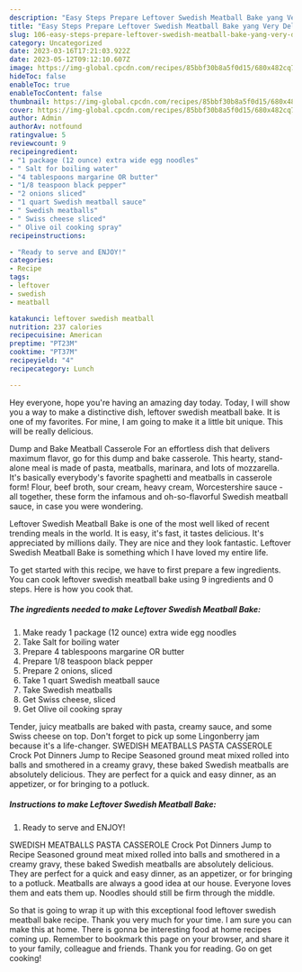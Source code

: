 ```yaml
---
description: "Easy Steps Prepare Leftover Swedish Meatball Bake yang Very Delicious}"
title: "Easy Steps Prepare Leftover Swedish Meatball Bake yang Very Delicious}"
slug: 106-easy-steps-prepare-leftover-swedish-meatball-bake-yang-very-delicious
category: Uncategorized
date: 2023-03-16T17:21:03.922Z
date: 2023-05-12T09:12:10.607Z
image: https://img-global.cpcdn.com/recipes/85bbf30b8a5f0d15/680x482cq70/leftover-swedish-meatball-bake-recipe-main-photo.jpg
hideToc: false
enableToc: true
enableTocContent: false
thumbnail: https://img-global.cpcdn.com/recipes/85bbf30b8a5f0d15/680x482cq70/leftover-swedish-meatball-bake-recipe-main-photo.jpg
cover: https://img-global.cpcdn.com/recipes/85bbf30b8a5f0d15/680x482cq70/leftover-swedish-meatball-bake-recipe-main-photo.jpg
author: Admin
authorAv: notfound
ratingvalue: 5
reviewcount: 9
recipeingredient:
- "1 package (12 ounce) extra wide egg noodles"
- " Salt for boiling water"
- "4 tablespoons margarine OR butter"
- "1/8 teaspoon black pepper"
- "2 onions sliced"
- "1 quart Swedish meatball sauce"
- " Swedish meatballs"
- " Swiss cheese sliced"
- " Olive oil cooking spray"
recipeinstructions:

- "Ready to serve and ENJOY!"
categories:
- Recipe
tags:
- leftover
- swedish
- meatball

katakunci: leftover swedish meatball 
nutrition: 237 calories
recipecuisine: American
preptime: "PT23M"
cooktime: "PT37M"
recipeyield: "4"
recipecategory: Lunch

---
```



Hey everyone, hope you're having an amazing day today. Today, I will show you a way to make a distinctive dish, leftover swedish meatball bake. It is one of my favorites. For mine, I am going to make it a little bit unique. This will be really delicious.

Dump and Bake Meatball Casserole For an effortless dish that delivers maximum flavor, go for this dump and bake casserole. This hearty, stand-alone meal is made of pasta, meatballs, marinara, and lots of mozzarella. It&#39;s basically everybody&#39;s favorite spaghetti and meatballs in casserole form! Flour, beef broth, sour cream, heavy cream, Worcestershire sauce - all together, these form the infamous and oh-so-flavorful Swedish meatball sauce, in case you were wondering.

Leftover Swedish Meatball Bake is one of the most well liked of recent trending meals in the world. It is easy, it's fast, it tastes delicious. It's appreciated by millions daily. They are nice and they look fantastic. Leftover Swedish Meatball Bake is something which I have loved my entire life.


To get started with this recipe, we have to first prepare a few ingredients. You can cook leftover swedish meatball bake using 9 ingredients and 0 steps. Here is how you cook that.

<!--inarticleads1-->

##### The ingredients needed to make Leftover Swedish Meatball Bake:

1. Make ready 1 package (12 ounce) extra wide egg noodles
1. Take  Salt for boiling water
1. Prepare 4 tablespoons margarine OR butter
1. Prepare 1/8 teaspoon black pepper
1. Prepare 2 onions, sliced
1. Take 1 quart Swedish meatball sauce
1. Take  Swedish meatballs
1. Get  Swiss cheese, sliced
1. Get  Olive oil cooking spray


Tender, juicy meatballs are baked with pasta, creamy sauce, and some Swiss cheese on top. Don&#39;t forget to pick up some Lingonberry jam because it&#39;s a life-changer. SWEDISH MEATBALLS PASTA CASSEROLE Crock Pot Dinners Jump to Recipe Seasoned ground meat mixed rolled into balls and smothered in a creamy gravy, these baked Swedish meatballs are absolutely delicious. They are perfect for a quick and easy dinner, as an appetizer, or for bringing to a potluck. 

<!--inarticleads2-->

##### Instructions to make Leftover Swedish Meatball Bake:


1. Ready to serve and ENJOY!

SWEDISH MEATBALLS PASTA CASSEROLE Crock Pot Dinners Jump to Recipe Seasoned ground meat mixed rolled into balls and smothered in a creamy gravy, these baked Swedish meatballs are absolutely delicious. They are perfect for a quick and easy dinner, as an appetizer, or for bringing to a potluck. Meatballs are always a good idea at our house. Everyone loves them and eats them up. Noodles should still be firm through the middle. 

So that is going to wrap it up with this exceptional food leftover swedish meatball bake recipe. Thank you very much for your time. I am sure you can make this at home. There is gonna be interesting food at home recipes coming up. Remember to bookmark this page on your browser, and share it to your family, colleague and friends. Thank you for reading. Go on get cooking!
